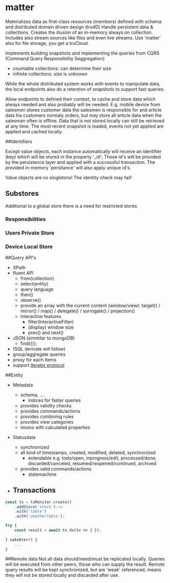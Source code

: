 matter
======

Materializes data as first-class resources (members) defined with schema and distributed domain driven design (tru4D)
Handle persistent data & collections. Creates the illusion of an in-memory always on collection.
Includes also stream sources like files and even live streams. 
Use 'matter' also for file storage, you get a truCloud. 

Implements building snapshots and implementing the queries from CQRS (Command Query Responsibility Seggregation)

* countable collections: can determine their size
* infinite collections: size is unknown

While the whole distributed system works with events to manipulate data, the local endpoints also do a retention 
of snapshots to support fast queries.

Allow endpoints to defined their context, to cache and store data which always needed and also probably will be needed.
E.g. mobile device from salesmen stores customer data the salesmen is responsible for and article data his customers
normaly orders, but may store all article data when the salesman often is offline. 
Data that is not stored locally can still be retrieved at any time. The most recent snapshot is loaded, events not yet 
applied are applied and cached locally.

##Identifiers

Except value objects, each instance automatically will receive an identifier (key) which will be stored in the property '_id';
Those id's will be provided by the persistence layer and applied with a successful transaction. The provided in-memory 
'persitance' will also apply unique id's.   

Value objects are no singletons! The identity check may fail!  

## Substores
Additional to a global store there is a need for restricted stores

### Responsibilities

### Users Private Store

### Device Local Store


##Query API's
- XPath
- fluent API
    - from(collection)
    - select(entity)
    - query language
    - then() 
    - observe()
    - provide an array with the current content (window/view): target() / mirror() / map() / delegate() / surrogate() / projection()
    - Interactive features
        - filter(InteractiveFilter)
        - (display) window size
        - prev() and next()
- JSON (simmilar to mongoDB)
    - find({});
- (SQL derivate will follow)
- group/aggregate queries
- proxy for each items
- support [iterator protocol](https://developer.mozilla.org/en-US/docs/Web/JavaScript/Reference/Iteration_protocols#The_iterable_protocol)

##Entity

- Metadata
    - schema, ....
        - indices for faster queries
    - provides validity checks
    - provides commands/actions
    - provides combining rules
    - provides view categories
    - mixins with calculated properties
   
    
- Statusdata
    - synchronized
    - all kind of timestamps, created, modified, deleted, synchronized
        - extendable e.g. todo/open, inprogress/edit, processed/done, discarded/canceled, resumed/reopened/continued, archived 
    - provides valid commands/actions
        - statemachine

- Transactions
    - 
    
````js
const tx = txMonitor.create()
    .addStore('store').rw
    .with('table')
    .with('anotherTable');

try {
    const result = await tx.do(tx => { });
    ...
} catch(err) {
    ...
}

````

##Remote data
Not all data should/need/must be replicated locally. Queries will be executed from other peers, those who can supply the 
result. Remote query results will be kept synchronized, but are 'weak' referenced, means they will not be stored locally
and discarded after use.
